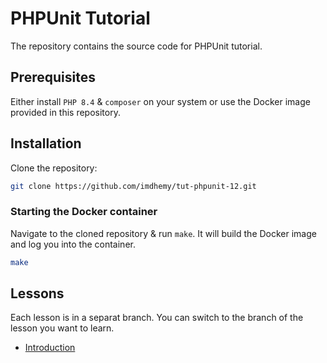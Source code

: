 # PHPUnit Tutorial

The repository contains the source code for PHPUnit tutorial.

## Prerequisites

Either install `PHP 8.4` & `composer` on your system or use the Docker image provided in this repository.

## Installation

Clone the repository:

```bash
git clone https://github.com/imdhemy/tut-phpunit-12.git
```

### Starting the Docker container

Navigate to the cloned repository & run `make`. It will build the Docker image and log you into the container.

```bash
make
```

## Lessons

Each lesson is in a separat branch. You can switch to the branch of the lesson you want to learn.

- [Introduction](https://github.com/imdhemy/tut-phpunit-12)
